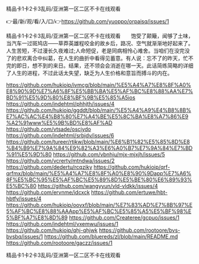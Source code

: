 精品卡1卡2卡3乱码/亚洲第一区二区不卡在线观看

👉最/新/观/看/入/口/👉https://github.com/yuoppo/orpaisq/issues/1

精品卡1卡2卡3乱码/亚洲第一区二区不卡在线观看　　饱受了颠簸，闻够了土味，当汽车一过斑鸠店――草莽英雄程咬金的故乡后，路况、空气就渐渐地好起来了。
人生苦短，不过漫长久夜难过;人命短促，老是同病相怜心难舍。当咱们在没完没了的悲欢离合中纠葛，在人生的曲折中看得见蓄意。有人说：忘不了的昨天，忙不完的即日，想不到的来日。结果，还不领会会消逝在哪一天。此话简练简略的详细了人生的进程，不过此话太失望，缺乏为人生价格和意旨而搏斗的内在。


https://github.com/hukioip/ivmcg/blob/main/%E5%A4%A7%E8%8F%A0%E8%90%9D%E7%A6%8F%E5%BB%BA%E5%AF%BC%E8%88%AA%E7%BD%91%E5%9D%80%E8%BF%9B%E5%85%A5ios
https://github.com/indehtml/phhjth/issues/4
https://github.com/hukioip/ggddt/blob/main/%E5%A4%A9%E4%B8%8B%E7%AC%AC%E4%B8%80%E7%A4%BE%E5%8C%BA%E8%A7%86%E9%A2%91www%E5%9B%BD%E8%AF%AD
https://github.com/vtsade/oscjydo
https://github.com/indehtml/srbjdv/issues/6
https://github.com/tureer/rtikw/blob/main/%E6%B1%82%E5%85%8D%E8%B4%B9%E7%9A%84%E9%82%A3%E6%A0%B7%E7%9A%84%E7%BD%91%E5%9D%80
https://github.com/vbnhju/mjx-mjxjh/issues/5
https://github.com/vcrerty/mtndwa/issues/2
https://github.com/dedertu/rcqziky
https://github.com/hukioip/qrf-qrfmx/blob/main/%E5%A4%A7%E8%8F%A0%E8%90%9Dapp%E7%A6%8F%E5%BC%95%E5%AF%BC%E5%89%8D%E5%BE%80%E6%89%93%E5%BC%80
https://github.com/wangyyun/vld-vldkk/issues/4
https://github.com/ervnme/idcxck
https://github.com/ertuwe/hbt-hbtfy/issues/4
https://github.com/hukioip/oovxf/blob/main/%E7%83%AD%E7%8B%97%E5%AF%BC%E8%88%AAApp%E5%AF%BC%E5%85%A5%E5%BF%98%E5%BF%A7%E8%8D%89
https://github.com/Createree/gcpuo/issues/1
https://github.com/indehtml/vxemwu/issues/1
https://github.com/hukioip/qhj-qhjwk
https://github.com/rootoore/bvs-bvsbq/issues/1
https://github.com/bluereds/zl/blob/main/README.md
https://github.com/rootoore/gaczz/issues/1

精品卡1卡2卡3乱码/亚洲第一区二区不卡在线观看
